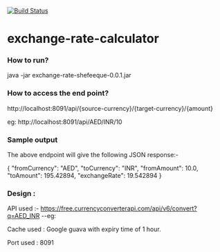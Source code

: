 [![Build Status](https://travis-ci.org/shefeequemohammed/exchange-rates--task1.svg?branch=master)](https://travis-ci.org/shefeequemohammed/exchange-rates--task1)

# exchange-rate-calculator

### How to run?
java -jar exchange-rate-shefeeque-0.0.1.jar

### How to access the end point?
http://localhost:8091/api/{source-currency}/{target-currency}/{amount}

eg:
http://localhost:8091/api/AED/INR/10

### Sample output
The above endpoint will give the following JSON response:-

{ "fromCurrency": "AED", "toCurrency": "INR", "fromAmount": 10.0, "toAmount": 195.42894, "exchangeRate": 19.542894 }

### Design :
API used :- https://free.currencyconverterapi.com/api/v6/convert?q=AED_INR --eg:

Cache used : Google guava with expiry time of 1 hour.

Port used : 8091
